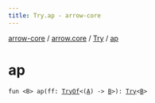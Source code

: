 ```yaml
---
title: Try.ap - arrow-core
---
```


[arrow-core](../../index.html) / [arrow.core](../index.html) / [Try](index.html) / [ap](./ap.html)

# ap

`fun <B> ap(ff: `[`TryOf`](../-try-of.html)`<(`[`A`](index.html#A)`) -> `[`B`](ap.html#B)`>): `[`Try`](index.html)`<`[`B`](ap.html#B)`>`